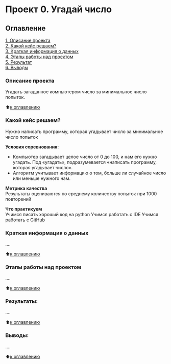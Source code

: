 # Проект 0. Угадай число

## Оглавление  
[1. Описание проекта](https://github.com/Lefandric/sf_data_science/blob/main/project_0/README.md#Описание-проекта)  
[2. Какой кейс решаем?](https://github.com/Lefandric/sf_data_science/blob/main/project_0/README.md#какой-кейс-решаем)  
[3. Краткая информация о данных](https://github.com/Lefandric/sf_data_science/blob/main/project_0/README.md#краткая-информация-о-данных)  
[4. Этапы работы над проектом](https://github.com/Lefandric/sf_data_science/blob/main/project_0/README.md#Этапы-работы-над-проектом)  
[5. Результат](https://github.com/Lefandric/sf_data_science/blob/main/project_0/README.md#Результаты)    
[6. Выводы](https://github.com/Lefandric/sf_data_science/blob/main/project_0/README.md#Выводы) 

### Описание проекта    
Угадать загаданное компьютером число за минимальное число попыток.

:arrow_up:[к оглавлению](https://github.com/Lefandric/sf_data_science/blob/main/project_0/README.md#Оглавление)


### Какой кейс решаем?    
Нужно написать программу, которая угадывает число за минимальное число попыток

**Условия соревнования:**  
- Компьютер загадывает целое число от 0 до 100, и нам его нужно угадать. Под «угадать», подразумевается «написать программу, которая угадывает число».
- Алгоритм учитывает информацию о том, больше ли случайное число или меньше нужного нам.

**Метрика качества**     
Результаты оцениваются по среднему количеству попыток при 1000 повторений

**Что практикуем**     
Учимся писать хороший код на python
Учимся работать с IDE
Учимся работать с GitHub


### Краткая информация о данных
....
  
:arrow_up:[к оглавлению](https://github.com/Lefandric/sf_data_science/blob/main/project_0/README.md#Оглавление)


### Этапы работы над проектом  
....

:arrow_up:[к оглавлению](https://github.com/Lefandric/sf_data_science/blob/main/project_0/README.md#Оглавление)


### Результаты:  
....

:arrow_up:[к оглавлению](https://github.com/Lefandric/sf_data_science/blob/main/project_0/README.md#Оглавление)


### Выводы:  
....

:arrow_up:[к оглавлению](https://github.com/Lefandric/sf_data_science/blob/main/project_0/README.md#Оглавление)
